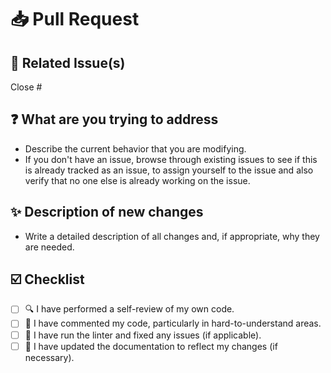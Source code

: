 # 📥 Pull Request

## 🔗 Related Issue(s)

Close # <!-- link to the issue this PR is related to -->

## ❓ What are you trying to address

- Describe the current behavior that you are modifying.
- If you don't have an issue, browse through existing issues to see if this is already tracked as an issue, to assign yourself to the issue and also verify that no one else is already working on the issue.

## ✨ Description of new changes

- Write a detailed description of all changes and, if appropriate, why they are needed.

## ☑️ Checklist

- [ ] 🔍 I have performed a self-review of my own code.
- [ ] 📝 I have commented my code, particularly in hard-to-understand areas.
- [ ] 🧹 I have run the linter and fixed any issues (if applicable).
- [ ] 📄 I have updated the documentation to reflect my changes (if necessary).
